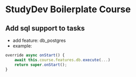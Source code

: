 # StudyDev Boilerplate Course

## Add sql support to tasks
* add feature: db_postgres
* example:
```javascript
override async onStart() {
    await this.course.features.db.execute(...)
    return super.onStart();
}
```